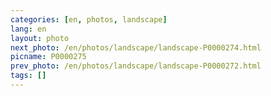 ```yaml
---
categories: [en, photos, landscape]
lang: en
layout: photo
next_photo: /en/photos/landscape/landscape-P0000274.html
picname: P0000275
prev_photo: /en/photos/landscape/landscape-P0000272.html
tags: []
---
```

